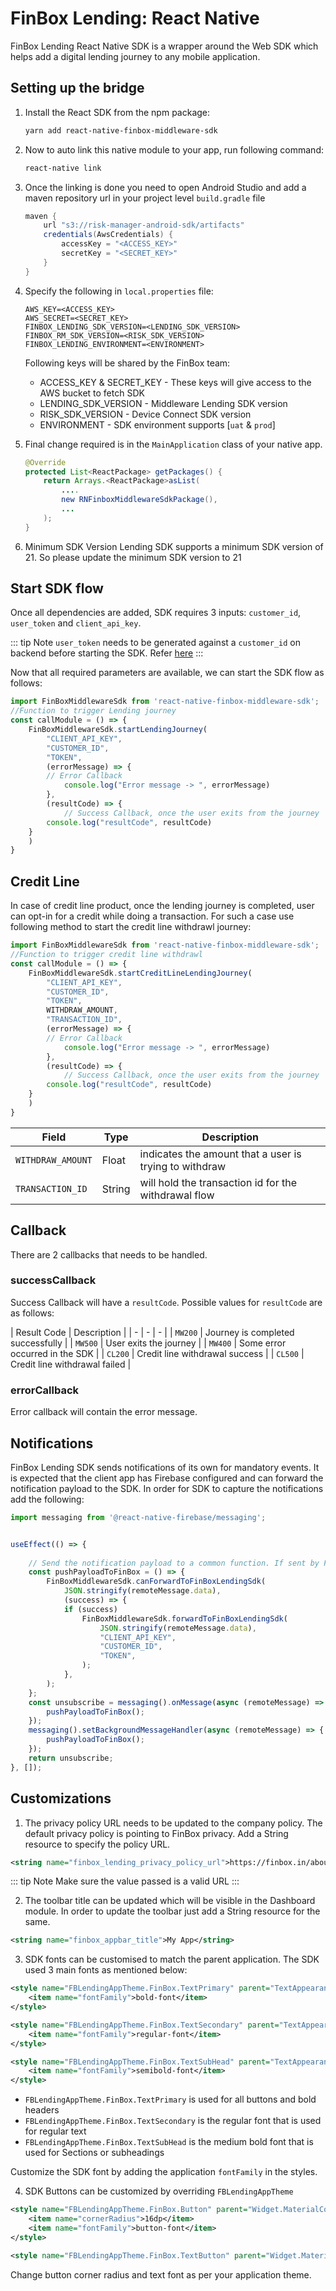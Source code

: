 # FinBox Lending: React Native

FinBox Lending React Native SDK is a wrapper around the Web SDK which helps add a digital lending journey to any mobile application.

## Setting up the bridge

1. Install the React SDK from the npm package:
    ```sh
    yarn add react-native-finbox-middleware-sdk
    ```
2. Now to auto link this native module to your app, run following command:
    ```sh
    react-native link
    ```
3. Once the linking is done you need to open Android Studio and add a maven repository url in your project level `build.gradle` file
    ```groovy
    maven {  
        url "s3://risk-manager-android-sdk/artifacts"  
        credentials(AwsCredentials) {  
            accessKey = "<ACCESS_KEY>"
            secretKey = "<SECRET_KEY>"  
        }
    }
    ```
4. Specify the following in `local.properties` file:
    ```
    AWS_KEY=<ACCESS_KEY>
    AWS_SECRET=<SECRET_KEY>
    FINBOX_LENDING_SDK_VERSION=<LENDING_SDK_VERSION>
    FINBOX_RM_SDK_VERSION=<RISK_SDK_VERSION>
    FINBOX_LENDING_ENVIRONMENT=<ENVIRONMENT>
    ```
    
    Following keys will be shared by the FinBox team:

    - ACCESS_KEY & SECRET_KEY - These keys will give access to the AWS bucket to fetch SDK
    - LENDING_SDK_VERSION - Middleware Lending SDK version
    - RISK_SDK_VERSION - Device Connect SDK version
    - ENVIRONMENT - SDK environment supports [`uat` & `prod`]

5. Final change required is in the `MainApplication` class of your native app.
    ```java
    @Override  
    protected List<ReactPackage> getPackages() {
        return Arrays.<ReactPackage>asList(
            ....
            new RNFinboxMiddlewareSdkPackage(),
            ...
        );
    }
    ```
6. Minimum SDK Version
    Lending SDK supports a minimum SDK version of 21. So please update the minimum SDK version to 21

## Start SDK flow

Once all dependencies are added, SDK requires 3 inputs: `customer_id`, `user_token` and `client_api_key`.

::: tip Note
`user_token` needs to be generated against a `customer_id` on backend before starting the SDK. Refer [here](/middleware/sourcing-rest-api.html#generate-token)
:::

Now that all required parameters are available, we can start the SDK flow as follows:

```javascript
import FinBoxMiddlewareSdk from 'react-native-finbox-middleware-sdk';
//Function to trigger Lending journey
const callModule = () => {
    FinBoxMiddlewareSdk.startLendingJourney(
        "CLIENT_API_KEY",
        "CUSTOMER_ID",
        "TOKEN",
        (errorMessage) => {
	    // Error Callback
            console.log("Error message -> ", errorMessage)
        }, 
        (resultCode) => {
            // Success Callback, once the user exits from the journey
	    console.log("resultCode", resultCode)
	}
    )
}
```

## Credit Line

In case of credit line product, once the lending journey is completed, user can opt-in for a credit while doing a transaction. For such a case use following method to start the credit line withdrawl journey:

```javascript
import FinBoxMiddlewareSdk from 'react-native-finbox-middleware-sdk';
//Function to trigger credit line withdrawl
const callModule = () => {
    FinBoxMiddlewareSdk.startCreditLineLendingJourney(
        "CLIENT_API_KEY",
        "CUSTOMER_ID",
        "TOKEN",
        WITHDRAW_AMOUNT,
        "TRANSACTION_ID",
        (errorMessage) => {
	    // Error Callback
            console.log("Error message -> ", errorMessage)
        }, 
        (resultCode) => {
            // Success Callback, once the user exits from the journey
	    console.log("resultCode", resultCode)
	}
    )
}
```

| Field | Type | Description |
| - | - | - |
| `WITHDRAW_AMOUNT` | Float | indicates the amount that a user is trying to withdraw |
| `TRANSACTION_ID` | String | will hold the transaction id for the withdrawal flow |

## Callback

There are 2 callbacks that needs to be handled. 

### successCallback

Success Callback will have a `resultCode`. Possible values for `resultCode` are as follows:

| Result Code | Description |
| - | - | - |
| `MW200` | Journey is completed successfully |
| `MW500` | User exits the journey |
| `MW400` | Some error occurred in the SDK |
| `CL200` | Credit line withdrawal success |
| `CL500` | Credit line withdrawal failed |


### errorCallback

Error callback will contain the error message.

## Notifications

FinBox Lending SDK sends notifications of its own for mandatory events. It is expected that the client app has Firebase configured and can forward the notification payload to the SDK. In order for SDK to capture the notifications add the following:


```js
import messaging from '@react-native-firebase/messaging';


useEffect(() => {
    
    // Send the notification payload to a common function. If sent by FinBox team notification will be shown.
    const pushPayloadToFinBox = () => {
        FinBoxMiddlewareSdk.canForwardToFinBoxLendingSdk(
            JSON.stringify(remoteMessage.data),
            (success) => {
            if (success)
                FinBoxMiddlewareSdk.forwardToFinBoxLendingSdk(
                    JSON.stringify(remoteMessage.data),
                    "CLIENT_API_KEY",
                    "CUSTOMER_ID",
                    "TOKEN",
                );
            },
        );
    };
    const unsubscribe = messaging().onMessage(async (remoteMessage) => {
        pushPayloadToFinBox();
    });
    messaging().setBackgroundMessageHandler(async (remoteMessage) => {
        pushPayloadToFinBox();
    });
    return unsubscribe;
}, []);
```

## Customizations

1. The privacy policy URL needs to be updated to the company policy. The default privacy policy is pointing to FinBox privacy. Add a String resource to specify the policy URL.

```xml
<string name="finbox_lending_privacy_policy_url">https://finbox.in/about/privacy</string>
```

::: tip Note
Make sure the value passed is a valid URL
:::

2. The toolbar title can be updated which will be visible in the Dashboard module. In order to update the toolbar just add a String resource for the same.

```xml
<string name="finbox_appbar_title">My App</string>
```

3. SDK fonts can be customised to match the parent application. The SDK used 3 main fonts as mentioned below:

```xml
<style name="FBLendingAppTheme.FinBox.TextPrimary" parent="TextAppearance.AppCompat">
    <item name="fontFamily">bold-font</item>
</style>

<style name="FBLendingAppTheme.FinBox.TextSecondary" parent="TextAppearance.AppCompat">
    <item name="fontFamily">regular-font</item>
</style>

<style name="FBLendingAppTheme.FinBox.TextSubHead" parent="TextAppearance.AppCompat">
    <item name="fontFamily">semibold-font</item>
</style>
```

- `FBLendingAppTheme.FinBox.TextPrimary` is used for all buttons and bold headers
- `FBLendingAppTheme.FinBox.TextSecondary` is the regular font that is used for regular text
- `FBLendingAppTheme.FinBox.TextSubHead` is the medium bold font that is used for Sections or subheadings

Customize the SDK font by adding the application `fontFamily` in the styles.

4. SDK Buttons can be customized by overriding `FBLendingAppTheme`

```xml
<style name="FBLendingAppTheme.FinBox.Button" parent="Widget.MaterialComponents.Button">
    <item name="cornerRadius">16dp</item>
    <item name="fontFamily">button-font</item>
</style>

<style name="FBLendingAppTheme.FinBox.TextButton" parent="Widget.MaterialComponents.Button.TextButton"></style>
```

Change button corner radius and text font as per your application theme.